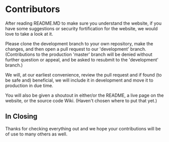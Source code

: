 # Contributors

After reading README.MD to make sure you understand the website, if you have some suggestions or security fortification for the website, we would love to take a look at it.

Please clone the development branch to your own repository, make the changes, and then open a pull request to our 'development' branch.
(Contributions to the production 'master' branch will be denied without further question or appeal, and be asked to resubmit to the 'development' branch.)

We will, at our earliest convenience, review the pull request and if found (to be safe and) beneficial, we will include it in development and move it to production in due time.

You will also be given a shoutout in either/or the README, a live page on the website, or the source code Wiki. (Haven't chosen where to put that yet.)

## In Closing

Thanks for checking everything out and we hope your contributions will be of use to many others as well.